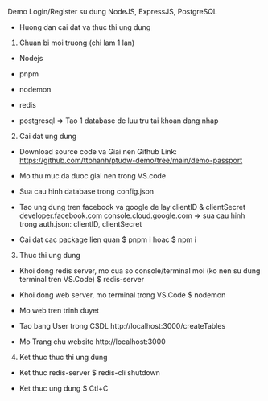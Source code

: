 Demo Login/Register su dung NodeJS, ExpressJS, PostgreSQL

* Huong dan cai dat va thuc thi ung dung

1. Chuan bi moi truong (chi lam 1 lan)
- Nodejs

- pnpm 

- nodemon

- redis

- postgresql
=> Tao 1 database de luu tru tai khoan dang nhap

2. Cai dat ung dung
- Download source code va Giai nen
Github Link: https://github.com/ttbhanh/ptudw-demo/tree/main/demo-passport

- Mo thu muc da duoc giai nen trong VS.code


- Sua cau  hinh  database trong config.json

- Tao ung dung tren facebook va google de lay clientID  & clientSecret
developer.facebook.com
console.cloud.google.com
=> sua cau  hinh trong auth.json: clientID, clientSecret

- Cai dat cac package lien quan
$ pnpm i
hoac
$ npm i

3. Thuc  thi ung dung
- Khoi dong redis server, mo cua so console/terminal moi (ko nen su dung terminal tren VS.Code)
$ redis-server

- Khoi dong web server, mo terminal trong VS.Code
$ nodemon

- Mo web tren trinh  duyet
+ Tao bang  User trong CSDL
http://localhost:3000/createTables

+ Mo Trang chu website
http://localhost:3000

4. Ket thuc thuc thi ung dung
- Ket thuc redis-server
$ redis-cli shutdown

- Ket thuc ung dung
$ Ctl+C